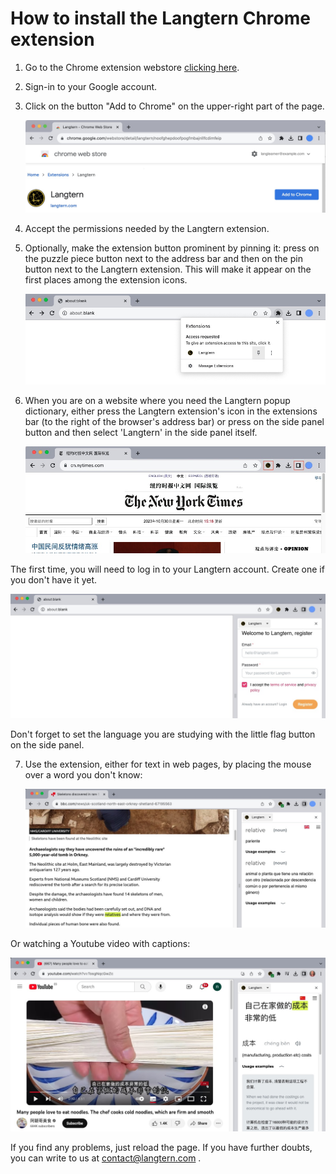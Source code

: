 

# How to install the Langtern Chrome extension

1. Go to the Chrome extension webstore 
[clicking here](https://chrome.google.com/webstore/detail/langtern/noofghepdoofpogfmbajnllfcdimfeip).

2. Sign-in to your Google account.

3. Click on the button "Add to Chrome" on the upper-right part of the page.

   ![webstore screenshot](chrome_install.jpg)

4. Accept the permissions needed by the Langtern extension.

5. Optionally, make the extension button prominent by pinning it: press on the puzzle piece button
next to the address bar and then on the pin button next to the Langtern extension.
This will make it appear on the first places among the extension icons.

   ![pin the extension](chrome_pin.jpg)


6. When you are on a website where you need the Langtern popup dictionary, either
press the Langtern extension's icon in the extensions bar (to the right of the browser's
address bar) or press on the side panel button and then select 'Langtern' in the side panel
itself.

   ![activate Langtern](chrome_activate.jpg)

The first time, you will need to log in to your Langtern account. Create one if
you don't have it yet.

   ![log in to Langtern](chrome_login.jpg)


Don't forget to set the language you are studying with the little flag button on the side panel.

7. Use the extension, either for text in web pages, by placing the mouse over a word you
don't know:

   ![Langtern assisting a newspaper page in English](chrome_text_english.jpg)

Or watching a Youtube video with captions:

   ![Langtern assisting Youtube in Chinese](chrome_youtube_chinese.jpg)


If you find any problems, just reload the page. If you have further doubts, you can write to
us at contact@langtern.com .

